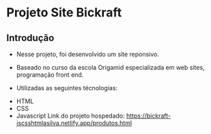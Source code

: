 # Projeto Site Bickraft

## Introdução

* Nesse projeto, foi desenvolvido um site reponsivo.

* Baseado no curso da escola Origamid especializada em web sites, programação front end.
* Utilizadas as seguintes técnologias:
 - HTML
 - CSS
 - Javascript
Link do projeto hospedado:
https://bickraft-jscsshtmlasilva.netlify.app/produtos.html



